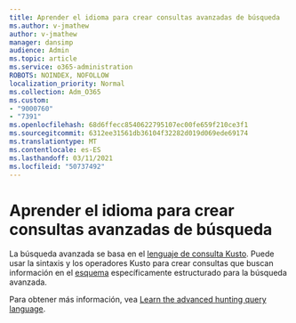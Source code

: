 ```yaml
---
title: Aprender el idioma para crear consultas avanzadas de búsqueda
ms.author: v-jmathew
author: v-jmathew
manager: dansimp
audience: Admin
ms.topic: article
ms.service: o365-administration
ROBOTS: NOINDEX, NOFOLLOW
localization_priority: Normal
ms.collection: Adm_O365
ms.custom:
- "9000760"
- "7391"
ms.openlocfilehash: 68d6ffecc8540622795107ec00fe659f210ce3f1
ms.sourcegitcommit: 6312ee31561db36104f32282d019d069ede69174
ms.translationtype: MT
ms.contentlocale: es-ES
ms.lasthandoff: 03/11/2021
ms.locfileid: "50737492"
---
```

# <a name="learn-the-language-for-creating-advanced-hunting-queries"></a>Aprender el idioma para crear consultas avanzadas de búsqueda

La búsqueda avanzada se basa en el [lenguaje de consulta Kusto](https://go.microsoft.com/fwlink/?linkid=2144620). Puede usar la sintaxis y los operadores Kusto para crear consultas que buscan información en el [esquema](https://go.microsoft.com/fwlink/?linkid=2144621) específicamente estructurado para la búsqueda avanzada.

Para obtener más información, vea [Learn the advanced hunting query language](https://go.microsoft.com/fwlink/?linkid=2144518).
